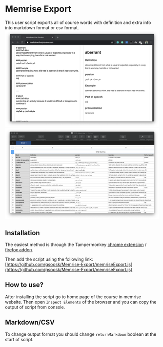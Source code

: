 # Memrise Export
This user script exports all of course words with definition and extra info into markdown format or csv format. 
![markdown](./2.png)
![csv](./1.png)

## Installation
The easiest method is through the Tampermonkey [chrome extension](https://chrome.google.com/webstore/detail/tampermonkey/dhdgffkkebhmkfjojejmpbldmpobfkfo) / [firefox addon](https://addons.mozilla.org/en-GB/firefox/addon/tampermonkey/).

Then add the script using the following link: [https://github.com/gsoosk/Memrise-Export/memriseExport.js](https://github.com/gsoosk/Memrise-Export/memriseExport.js)

## How to use?
After installing the script go to home page of the course in memrise website.
Then open `Inspect Elements` of the browser and you can copy the output of script from console.

## Markdown/CSV
To change output format you should change `returnMarkdown` boolean at the start of script.
